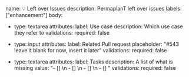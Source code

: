 name: 💡 Left over Issues
description: PermaplanT left over issues
labels: ["enhancement"]
body:
  - type: textarea
    attributes:
      label: Use case
      description: Which use case they refer to
    validations:
      required: false

  - type: input
    attributes:
      label: Related Pull request
      placeholder: "#543 leave it blank for now, insert it later"
    validations:
      required: false

  - type: textarea
    attributes:
      label: Tasks
      description: A list of what is missing
      value: "- [] \n - [] \n - [] \n - [] "
    validations:
      required: false
